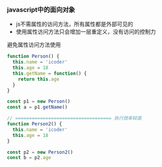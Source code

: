 ### javascript中的面向对象
* js不需属性的访问方法，所有属性都是外部可见的
* 使用属性访问方法只会增加一层重定义，没有访问的控制力


避免属性访问方法使用
```javascript
function Person() {
  this.name = 'icoder'
  this.age = 18
  this.getName = function() {
    return this.age
  }
}

const p1 = new Person()
const a = p1.getName()

// =================================== 执行效率较高
function Person2() {
  this.name = 'icoder'
  this.age = 18
}

const p2 = new Person2()
const b = p2.age
```
